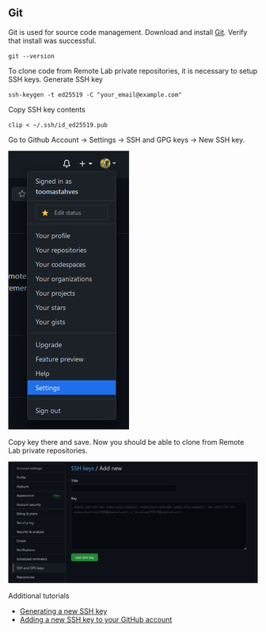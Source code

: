 ## Git

Git is used for source code management. Download and install [Git](https://git-scm.com/). Verify that install was successful.
```
git --version
```
To clone code from Remote Lab private repositories, it is necessary to setup SSH keys. Generate SSH key
```
ssh-keygen -t ed25519 -C "your_email@example.com"
```
Copy SSH key contents
```
clip < ~/.ssh/id_ed25519.pub
```
Go to Github Account -> Settings -> SSH and GPG keys -> New SSH key.

![image](https://raw.githubusercontent.com/PhysicsRemotelab/documentation/gh-pages/img/accountsettings.png)


Copy key there and save. Now you should be able to clone from Remote Lab private repositories.

![image](https://raw.githubusercontent.com/PhysicsRemotelab/documentation/gh-pages/img/addsshkey.png)


Additional tutorials
- [Generating a new SSH key](https://docs.github.com/en/github-ae@latest/github/authenticating-to-github/connecting-to-github-with-ssh/generating-a-new-ssh-key-and-adding-it-to-the-ssh-agent)
- [Adding a new SSH key to your GitHub account](https://docs.github.com/en/github-ae@latest/github/authenticating-to-github/connecting-to-github-with-ssh/adding-a-new-ssh-key-to-your-github-account)
